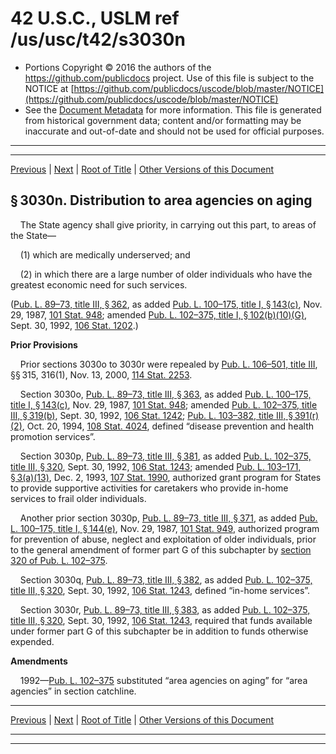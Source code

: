 ---
---

# 42 U.S.C., USLM ref /us/usc/t42/s3030n

* Portions Copyright © 2016 the authors of the https://github.com/publicdocs project.
  Use of this file is subject to the NOTICE at [https://github.com/publicdocs/uscode/blob/master/NOTICE](https://github.com/publicdocs/uscode/blob/master/NOTICE)
* See the [Document Metadata](././../../../../../..//README.md) for more information.
  This file is generated from historical government data; content and/or formatting may be inaccurate and out-of-date and should not be used for official purposes.

----------
----------

[Previous](./../../../../../..//us/usc/t42/ch35/schIII/ptD/m__us_usc_t42_s3030m.md) | [Next](./../../../../../..//us/usc/t42/ch35/schIII/ptE/m__us_usc_t42_ch35_schIII_ptE.md) | [Root of Title](./../../../../../../) | [Other Versions of this Document](https://publicdocs.github.io/go/links?ns=uslm&ref=%2Fus%2Fusc%2Ft42%2Fs3030n)

## § 3030n. Distribution to area agencies on aging

    The State agency shall give priority, in carrying out this part, to areas of the State—

    (1) which are medically underserved; and

    (2) in which there are a large number of older individuals who have the greatest economic need for such services.

([Pub. L. 89–73, title III, § 362][/us/pl/89/73/s362], as added [Pub. L. 100–175, title I, § 143(c)][/us/pl/100/175/s143/c], Nov. 29, 1987, [101 Stat. 948][/us/stat/101/948]; amended [Pub. L. 102–375, title I, § 102(b)(10)(G)][/us/pl/102/375/s102/b/10/G], Sept. 30, 1992, [106 Stat. 1202][/us/stat/106/1202].)

 __Prior Provisions__ 

    Prior sections 3030o to 3030r were repealed by [Pub. L. 106–501, title III][/us/pl/106/501], §§ 315, 316(1), Nov. 13, 2000, [114 Stat. 2253][/us/stat/114/2253].

    Section 3030o, [Pub. L. 89–73, title III, § 363][/us/pl/89/73/s363], as added [Pub. L. 100–175, title I, § 143(c)][/us/pl/100/175/s143/c], Nov. 29, 1987, [101 Stat. 948][/us/stat/101/948]; amended [Pub. L. 102–375, title III, § 319(b)][/us/pl/102/375/s319/b], Sept. 30, 1992, [106 Stat. 1242][/us/stat/106/1242]; [Pub. L. 103–382, title III, § 391(r)(2)][/us/pl/103/382/s391/r/2], Oct. 20, 1994, [108 Stat. 4024][/us/stat/108/4024], defined “disease prevention and health promotion services”.

    Section 3030p, [Pub. L. 89–73, title III, § 381][/us/pl/89/73/s381], as added [Pub. L. 102–375, title III, § 320][/us/pl/102/375/s320], Sept. 30, 1992, [106 Stat. 1243][/us/stat/106/1243]; amended [Pub. L. 103–171, § 3(a)(13)][/us/pl/103/171/s3/a/13], Dec. 2, 1993, [107 Stat. 1990][/us/stat/107/1990], authorized grant program for States to provide supportive activities for caretakers who provide in-home services to frail older individuals.

    Another prior section 3030p, [Pub. L. 89–73, title III, § 371][/us/pl/89/73/s371], as added [Pub. L. 100–175, title I, § 144(e)][/us/pl/100/175/s144/e], Nov. 29, 1987, [101 Stat. 949][/us/stat/101/949], authorized program for prevention of abuse, neglect and exploitation of older individuals, prior to the general amendment of former part G of this subchapter by [section 320 of Pub. L. 102–375][/us/pl/102/375/s320].

    Section 3030q, [Pub. L. 89–73, title III, § 382][/us/pl/89/73/s382], as added [Pub. L. 102–375, title III, § 320][/us/pl/102/375/s320], Sept. 30, 1992, [106 Stat. 1243][/us/stat/106/1243], defined “in-home services”.

    Section 3030r, [Pub. L. 89–73, title III, § 383][/us/pl/89/73/s383], as added [Pub. L. 102–375, title III, § 320][/us/pl/102/375/s320], Sept. 30, 1992, [106 Stat. 1243][/us/stat/106/1243], required that funds available under former part G of this subchapter be in addition to funds otherwise expended.

 __Amendments__ 

    1992—[Pub. L. 102–375][/us/pl/102/375] substituted “area agencies on aging” for “area agencies” in section catchline.

----------

[Previous](./../../../../../..//us/usc/t42/ch35/schIII/ptD/m__us_usc_t42_s3030m.md) | [Next](./../../../../../..//us/usc/t42/ch35/schIII/ptE/m__us_usc_t42_ch35_schIII_ptE.md) | [Root of Title](./../../../../../../) | [Other Versions of this Document](https://publicdocs.github.io/go/links?ns=uslm&ref=%2Fus%2Fusc%2Ft42%2Fs3030n)

----------
----------

[/us/pl/89/73/s362]: https://publicdocs.github.io/go/links?ns=uslm&ref=%2Fus%2Fpl%2F89%2F73%2Fs362
[/us/pl/100/175/s143/c]: https://publicdocs.github.io/go/links?ns=uslm&ref=%2Fus%2Fpl%2F100%2F175%2Fs143%2Fc
[/us/stat/101/948]: https://publicdocs.github.io/go/links?ns=uslm&ref=%2Fus%2Fstat%2F101%2F948
[/us/pl/102/375/s102/b/10/G]: https://publicdocs.github.io/go/links?ns=uslm&ref=%2Fus%2Fpl%2F102%2F375%2Fs102%2Fb%2F10%2FG
[/us/stat/106/1202]: https://publicdocs.github.io/go/links?ns=uslm&ref=%2Fus%2Fstat%2F106%2F1202
[/us/pl/106/501]: https://publicdocs.github.io/go/links?ns=uslm&ref=%2Fus%2Fpl%2F106%2F501
[/us/stat/114/2253]: https://publicdocs.github.io/go/links?ns=uslm&ref=%2Fus%2Fstat%2F114%2F2253
[/us/pl/89/73/s363]: https://publicdocs.github.io/go/links?ns=uslm&ref=%2Fus%2Fpl%2F89%2F73%2Fs363
[/us/pl/100/175/s143/c]: https://publicdocs.github.io/go/links?ns=uslm&ref=%2Fus%2Fpl%2F100%2F175%2Fs143%2Fc
[/us/stat/101/948]: https://publicdocs.github.io/go/links?ns=uslm&ref=%2Fus%2Fstat%2F101%2F948
[/us/pl/102/375/s319/b]: https://publicdocs.github.io/go/links?ns=uslm&ref=%2Fus%2Fpl%2F102%2F375%2Fs319%2Fb
[/us/stat/106/1242]: https://publicdocs.github.io/go/links?ns=uslm&ref=%2Fus%2Fstat%2F106%2F1242
[/us/pl/103/382/s391/r/2]: https://publicdocs.github.io/go/links?ns=uslm&ref=%2Fus%2Fpl%2F103%2F382%2Fs391%2Fr%2F2
[/us/stat/108/4024]: https://publicdocs.github.io/go/links?ns=uslm&ref=%2Fus%2Fstat%2F108%2F4024
[/us/pl/89/73/s381]: https://publicdocs.github.io/go/links?ns=uslm&ref=%2Fus%2Fpl%2F89%2F73%2Fs381
[/us/pl/102/375/s320]: https://publicdocs.github.io/go/links?ns=uslm&ref=%2Fus%2Fpl%2F102%2F375%2Fs320
[/us/stat/106/1243]: https://publicdocs.github.io/go/links?ns=uslm&ref=%2Fus%2Fstat%2F106%2F1243
[/us/pl/103/171/s3/a/13]: https://publicdocs.github.io/go/links?ns=uslm&ref=%2Fus%2Fpl%2F103%2F171%2Fs3%2Fa%2F13
[/us/stat/107/1990]: https://publicdocs.github.io/go/links?ns=uslm&ref=%2Fus%2Fstat%2F107%2F1990
[/us/pl/89/73/s371]: https://publicdocs.github.io/go/links?ns=uslm&ref=%2Fus%2Fpl%2F89%2F73%2Fs371
[/us/pl/100/175/s144/e]: https://publicdocs.github.io/go/links?ns=uslm&ref=%2Fus%2Fpl%2F100%2F175%2Fs144%2Fe
[/us/stat/101/949]: https://publicdocs.github.io/go/links?ns=uslm&ref=%2Fus%2Fstat%2F101%2F949
[/us/pl/102/375/s320]: https://publicdocs.github.io/go/links?ns=uslm&ref=%2Fus%2Fpl%2F102%2F375%2Fs320
[/us/pl/89/73/s382]: https://publicdocs.github.io/go/links?ns=uslm&ref=%2Fus%2Fpl%2F89%2F73%2Fs382
[/us/pl/102/375/s320]: https://publicdocs.github.io/go/links?ns=uslm&ref=%2Fus%2Fpl%2F102%2F375%2Fs320
[/us/stat/106/1243]: https://publicdocs.github.io/go/links?ns=uslm&ref=%2Fus%2Fstat%2F106%2F1243
[/us/pl/89/73/s383]: https://publicdocs.github.io/go/links?ns=uslm&ref=%2Fus%2Fpl%2F89%2F73%2Fs383
[/us/pl/102/375/s320]: https://publicdocs.github.io/go/links?ns=uslm&ref=%2Fus%2Fpl%2F102%2F375%2Fs320
[/us/stat/106/1243]: https://publicdocs.github.io/go/links?ns=uslm&ref=%2Fus%2Fstat%2F106%2F1243
[/us/pl/102/375]: https://publicdocs.github.io/go/links?ns=uslm&ref=%2Fus%2Fpl%2F102%2F375


